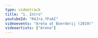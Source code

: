 ```yaml
---
type: videotrack
title: "1. Intro"
youtubeId: "R4Jra_YFoAI"
videoevents: "Arena at Boerderij (2019)"
videoartists: ["Arena"]
---
```

